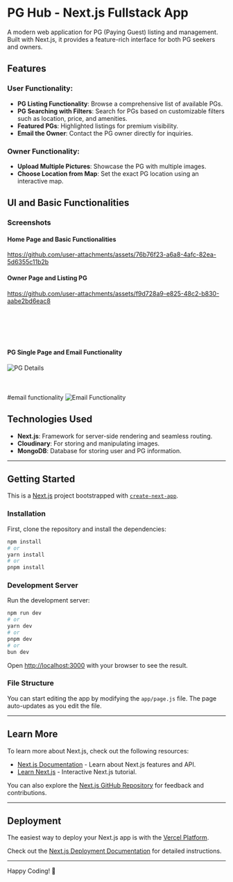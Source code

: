 
# PG Hub - Next.js Fullstack App

A modern web application for PG (Paying Guest) listing and management. Built with Next.js, it provides a feature-rich interface for both PG seekers and owners.

## Features

### User Functionality:
- **PG Listing Functionality**: Browse a comprehensive list of available PGs.
- **PG Searching with Filters**: Search for PGs based on customizable filters such as location, price, and amenities.
- **Featured PGs**: Highlighted listings for premium visibility.
- **Email the Owner**: Contact the PG owner directly for inquiries.

### Owner Functionality:
- **Upload Multiple Pictures**: Showcase the PG with multiple images.
- **Choose Location from Map**: Set the exact PG location using an interactive map.

## UI and Basic Functionalities

### Screenshots

#### Home Page and Basic Functionalities
https://github.com/user-attachments/assets/76b76f23-a6a8-4afc-82ea-5d6355c11b2b

#### Owner Page and Listing PG
https://github.com/user-attachments/assets/f9d728a9-e825-48c2-b830-aabe2bd6eac8


<br><br><br><br>
#### PG Single Page and Email Functionality
![PG Details](https://github.com/user-attachments/assets/766cfa34-a3a8-4fb7-ad20-3fa4d4d07b5d)
<br><br><br><br>
#email functionality
![Email Functionality](https://github.com/user-attachments/assets/7a3fb6c1-93fc-4176-ab42-6f083d9b92cb)

## Technologies Used

- **Next.js**: Framework for server-side rendering and seamless routing.
- **Cloudinary**: For storing and manipulating images.
- **MongoDB**: Database for storing user and PG information.

---

## Getting Started

This is a [Next.js](https://nextjs.org) project bootstrapped with [`create-next-app`](https://github.com/vercel/next.js/tree/canary/packages/create-next-app).

### Installation

First, clone the repository and install the dependencies:

```bash
npm install
# or
yarn install
# or
pnpm install
```

### Development Server

Run the development server:

```bash
npm run dev
# or
yarn dev
# or
pnpm dev
# or
bun dev
```

Open [http://localhost:3000](http://localhost:3000) with your browser to see the result.

### File Structure

You can start editing the app by modifying the `app/page.js` file. The page auto-updates as you edit the file.

---

## Learn More

To learn more about Next.js, check out the following resources:

- [Next.js Documentation](https://nextjs.org/docs) - Learn about Next.js features and API.
- [Learn Next.js](https://nextjs.org/learn) - Interactive Next.js tutorial.

You can also explore the [Next.js GitHub Repository](https://github.com/vercel/next.js) for feedback and contributions.

---

## Deployment

The easiest way to deploy your Next.js app is with the [Vercel Platform](https://vercel.com/new?utm_medium=default-template&filter=next.js&utm_source=create-next-app&utm_campaign=create-next-app-readme).

Check out the [Next.js Deployment Documentation](https://nextjs.org/docs/app/building-your-application/deploying) for detailed instructions.

---

Happy Coding! 🚀
